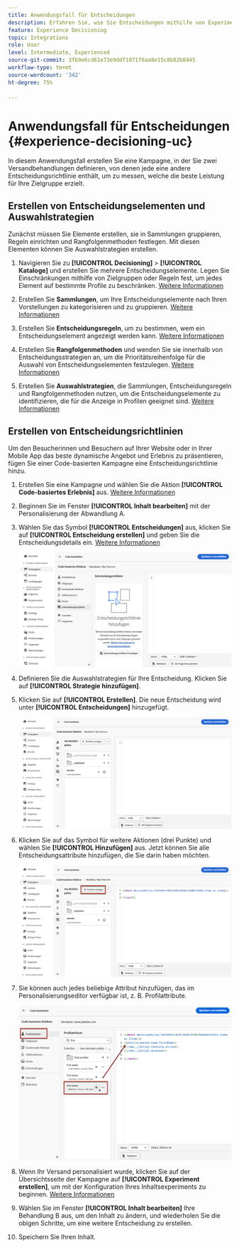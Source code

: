 ```yaml
---
title: Anwendungsfall für Entscheidungen
description: Erfahren Sie, wie Sie Entscheidungen mithilfe von Experimenten mit dem Code-basierten Kanal erstellen.
feature: Experience Decisioning
topic: Integrations
role: User
level: Intermediate, Experienced
source-git-commit: 3fb9e6cd61e73e9ddf1971f6aa8e15c8b82b8445
workflow-type: tm+mt
source-wordcount: '342'
ht-degree: 75%

---
```


# Anwendungsfall für Entscheidungen {#experience-decisioning-uc}

In diesem Anwendungsfall erstellen Sie eine Kampagne, in der Sie zwei Versandbehandlungen definieren, von denen jede eine andere Entscheidungsrichtlinie enthält, um zu messen, welche die beste Leistung für Ihre Zielgruppe erzielt.

## Erstellen von Entscheidungselementen und Auswahlstrategien

Zunächst müssen Sie Elemente erstellen, sie in Sammlungen gruppieren, Regeln einrichten und Rangfolgenmethoden festlegen. Mit diesen Elementen können Sie Auswahlstrategien erstellen.

1. Navigieren Sie zu **[!UICONTROL Decisioning]** > **[!UICONTROL Kataloge]** und erstellen Sie mehrere Entscheidungselemente. Legen Sie Einschränkungen mithilfe von Zielgruppen oder Regeln fest, um jedes Element auf bestimmte Profile zu beschränken. [Weitere Informationen](items.md)

   <!--
   1. From the items list, click the **[!UICONTROL Edit schema]** button  and edit the custom attributes if needed. [Learn how to work with catalogs](catalogs.md)-->

1. Erstellen Sie **Sammlungen**, um Ihre Entscheidungselemente nach Ihren Vorstellungen zu kategorisieren und zu gruppieren. [Weitere Informationen](collections.md)

1. Erstellen Sie **Entscheidungsregeln**, um zu bestimmen, wem ein Entscheidungselement angezeigt werden kann. [Weitere Informationen](rules.md)

1. Erstellen Sie **Rangfolgenmethoden** und wenden Sie sie innerhalb von Entscheidungsstrategien an, um die Prioritätsreihenfolge für die Auswahl von Entscheidungselementen festzulegen. [Weitere Informationen](ranking.md)

1. Erstellen Sie **Auswahlstrategien**, die Sammlungen, Entscheidungsregeln und Rangfolgenmethoden nutzen, um die Entscheidungselemente zu identifizieren, die für die Anzeige in Profilen geeignet sind. [Weitere Informationen](selection-strategies.md)

## Erstellen von Entscheidungsrichtlinien

Um den Besucherinnen und Besuchern auf Ihrer Website oder in Ihrer Mobile App das beste dynamische Angebot und Erlebnis zu präsentieren, fügen Sie einer Code-basierten Kampagne eine Entscheidungsrichtlinie hinzu.

<!--Define two delivery treatments each containing a different decision policy.-->

1. Erstellen Sie eine Kampagne und wählen Sie die Aktion **[!UICONTROL Code-basiertes Erlebnis]** aus. [Weitere Informationen](../code-based/create-code-based.md)

1. Beginnen Sie im Fenster **[!UICONTROL Inhalt bearbeiten]** mit der Personalisierung der Abwandlung A.

1. Wählen Sie das Symbol **[!UICONTROL Entscheidungen]** aus, klicken Sie auf **[!UICONTROL Entscheidung erstellen]** und geben Sie die Entscheidungsdetails ein. [Weitere Informationen](create-decision.md)

   ![](assets/decision-code-based-create.png)

1. Definieren Sie die Auswahlstrategien für Ihre Entscheidung. Klicken Sie auf **[!UICONTROL Strategie hinzufügen]**.

1. Klicken Sie auf **[!UICONTROL Erstellen]**. Die neue Entscheidung wird unter **[!UICONTROL Entscheidungen]** hinzugefügt.

   ![](assets/decision-code-based-decision-added.png)

1. Klicken Sie auf das Symbol für weitere Aktionen (drei Punkte) und wählen Sie **[!UICONTROL Hinzufügen]** aus. Jetzt können Sie alle Entscheidungsattribute hinzufügen, die Sie darin haben möchten.

   ![](assets/decision-code-based-add-decision.png)

1. Sie können auch jedes beliebige Attribut hinzufügen, das im Personalisierungseditor verfügbar ist, z. B. Profilattribute.

   ![](assets/decision-code-based-decision-profile-attribute.png)

1. Wenn Ihr Versand personalisiert wurde, klicken Sie auf der Übersichtsseite der Kampagne auf **[!UICONTROL Experiment erstellen]**, um mit der Konfiguration Ihres Inhaltsexperiments zu beginnen. [Weitere Informationen](../content-management/content-experiment.md)

1. Wählen Sie im Fenster **[!UICONTROL Inhalt bearbeiten]** Ihre Behandlung B aus, um den Inhalt zu ändern, und wiederholen Sie die obigen Schritte, um eine weitere Entscheidung zu erstellen.

1. Speichern Sie Ihren Inhalt.


